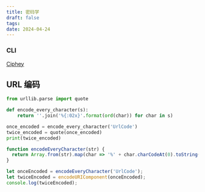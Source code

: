 ```yaml
---
title: 密码学
draft: false
tags: 
date: 2024-04-24
---
```

### CLI

[Ciphey](https://github.com/Ciphey/Ciphey)
## URL 编码

```python
from urllib.parse import quote

def encode_every_character(s):
    return ''.join('%{:02x}'.format(ord(char)) for char in s)

once_encoded = encode_every_character('UrlCode')
twice_encoded = quote(once_encoded)
print(twice_encoded) 
```

```javascript
function encodeEveryCharacter(str) {
  return Array.from(str).map(char => '%' + char.charCodeAt(0).toString(16)).join('');
}

let onceEncoded = encodeEveryCharacter('UrlCode');
let twiceEncoded = encodeURIComponent(onceEncoded);
console.log(twiceEncoded);  
```
